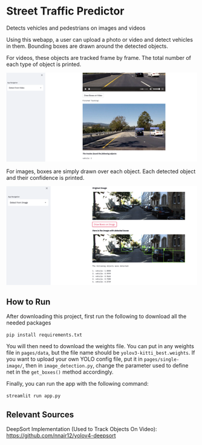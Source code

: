 # Street Traffic Predictor
Detects vehicles and pedestrians on images and videos

Using this webapp, a user can upload a photo or video and detect vehicles in them. Bounding boxes are drawn around the detected objects.

For videos, these objects are tracked frame by frame. The total number of each type of object is printed.

![Screenshot](images/video_example.png)

For images, boxes are simply drawn over each object. Each detected object and their confidence is printed.

![Screenshot](images/image_example.png)

## How to Run

After downloading this project, first run the following to download all the needed packages

```pip install requirements.txt```

You will then need to download the weights file. You can put in any weights file in ```pages/data```, but the file name should be ```yolov3-kitti_best.weights```. If you want to upload your own YOLO config file, put it in ```pages/single-image/```, then in ```image_detection.py```, change the parameter used to define net in the ```get_boxes()``` method accordingly.

Finally, you can run the app with the following command:

```streamlit run app.py```

## Relevant Sources

DeepSort Implementation (Used to Track Objects On Video): https://github.com/nnair12/yolov4-deepsort
